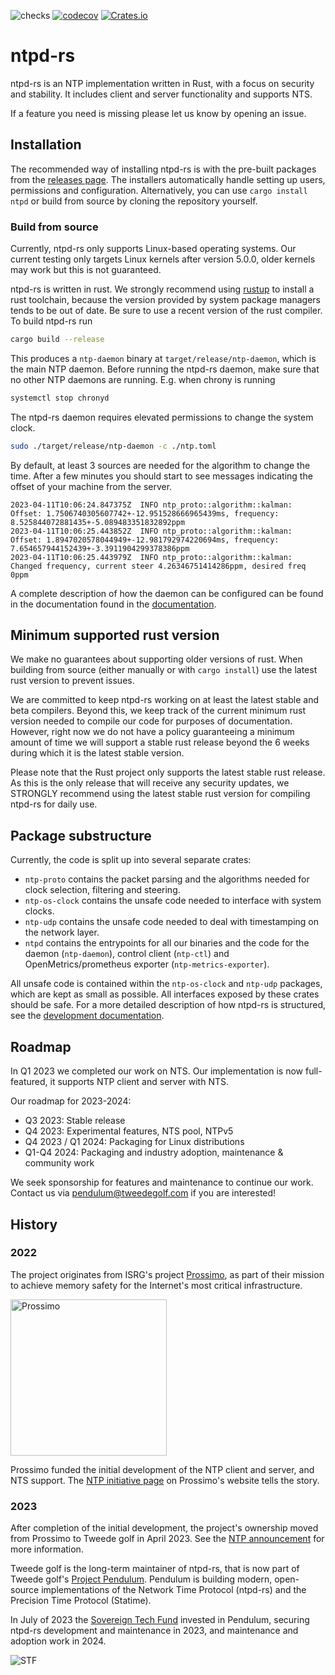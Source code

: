 ![checks](https://github.com/pendulum-project/ntpd-rs/actions/workflows/build.yaml/badge.svg?branch=main)
[![codecov](https://codecov.io/gh/pendulum-project/ntpd-rs/branch/main/graph/badge.svg?token=WES1JIYUJH)](https://codecov.io/gh/pendulum-project/ntpd-rs)
[![Crates.io](https://img.shields.io/crates/v/ntpd.svg)](https://crates.io/crates/ntpd)


# ntpd-rs

ntpd-rs is an NTP implementation written in Rust, with a focus on security and
stability. It includes client and server functionality and supports NTS.

If a feature you need is missing please let us know by opening an issue.

## Installation

The recommended way of installing ntpd-rs is with the pre-built packages from
the [releases page]. The installers automatically handle setting up users,
permissions and configuration. Alternatively, you can use `cargo install ntpd`
or build from source by cloning the repository yourself.

### Build from source

Currently, ntpd-rs only supports Linux-based operating systems. Our current
testing only targets Linux kernels after version 5.0.0, older kernels may work
but this is not guaranteed.

ntpd-rs is written in rust. We strongly recommend using [rustup] to install a
rust toolchain, because the version provided by system package managers tends to
be out of date. Be sure to use a recent version of the rust compiler. To build
ntpd-rs run

```sh
cargo build --release
```

This produces a `ntp-daemon` binary at `target/release/ntp-daemon`, which is the
main NTP daemon. Before running the ntpd-rs daemon, make sure that no other NTP
daemons are running. E.g. when chrony is running

```sh
systemctl stop chronyd
```

The ntpd-rs daemon requires elevated permissions to change the system clock.

```sh
sudo ./target/release/ntp-daemon -c ./ntp.toml
```

By default, at least 3 sources are needed for the algorithm to change the time.
After a few minutes you should start to see messages indicating the offset of
your machine from the server.

```
2023-04-11T10:06:24.847375Z  INFO ntp_proto::algorithm::kalman: Offset: 1.7506740305607742+-12.951528666965439ms, frequency: 8.525844072881435+-5.089483351832892ppm
2023-04-11T10:06:25.443852Z  INFO ntp_proto::algorithm::kalman: Offset: 1.8947020578044949+-12.981792974220694ms, frequency: 7.654657944152439+-3.3911904299378386ppm
2023-04-11T10:06:25.443979Z  INFO ntp_proto::algorithm::kalman: Changed frequency, current steer 4.26346751414286ppm, desired freq 0ppm
```

A complete description of how the daemon can be configured can be found in the
documentation found in the [documentation](./docs/).

## Minimum supported rust version

We make no guarantees about supporting older versions of rust. When building
from source (either manually or with `cargo install`) use the latest rust
version to prevent issues.

We are committed to keep ntpd-rs working on at least the latest stable and beta
compilers. Beyond this, we keep track of the current minimum rust version needed
to compile our code for purposes of documentation. However, right now we do not
have a policy guaranteeing a minimum amount of time we will support a stable
rust release beyond the 6 weeks during which it is the latest stable version.

Please note that the Rust project only supports the latest stable rust release.
As this is the only release that will receive any security updates, we STRONGLY
recommend using the latest stable rust version for compiling ntpd-rs for daily
use.

## Package substructure

Currently, the code is split up into several separate crates:

* `ntp-proto` contains the packet parsing and the algorithms needed for clock
  selection, filtering and steering.
* `ntp-os-clock` contains the unsafe code needed to interface with system
  clocks.
* `ntp-udp` contains the unsafe code needed to deal with timestamping on the
  network layer.
* `ntpd` contains the entrypoints for all our binaries and the code for the
  daemon (`ntp-daemon`), control client (`ntp-ctl`) and OpenMetrics/prometheus
  exporter (`ntp-metrics-exporter`).


All unsafe code is contained within the `ntp-os-clock` and `ntp-udp` packages,
which are kept as small as possible. All interfaces exposed by these crates
should be safe. For a more detailed description of how ntpd-rs is structured,
see the [development documentation](./docs/development/).

## Roadmap

In Q1 2023 we completed our work on NTS. Our implementation is now
full-featured, it supports NTP client and server with NTS.

Our roadmap for 2023-2024:

* Q3 2023: Stable release
* Q4 2023: Experimental features, NTS pool, NTPv5
* Q4 2023 / Q1 2024: Packaging for Linux distributions
* Q1-Q4 2024: Packaging and industry adoption, maintenance & community work

We seek sponsorship for features and maintenance to continue our work. Contact
us via pendulum@tweedegolf.com if you are interested!

## History

### 2022

The project originates from ISRG's project [Prossimo], as part of their mission
to achieve memory safety for the Internet's most critical infrastructure.

<img alt="Prossimo" src="https://www.memorysafety.org/images/Prossimo%20Brand%20Assets/Prossimo%20Horizontal%20Full%20Color.svg" width="250px"/>

Prossimo funded the initial development of the NTP client and server, and NTS
support. The [NTP initiative page] on Prossimo's website tells the story.

### 2023

After completion of the initial development, the project's ownership moved from
Prossimo to Tweede golf in April 2023. See the [NTP announcement] for more
information.

Tweede golf is the long-term maintainer of ntpd-rs, that is now part of Tweede
golf's [Project Pendulum]. Pendulum is building modern, open-source
implementations of the Network Time Protocol (ntpd-rs) and the Precision Time Protocol (Statime).

In July of 2023 the [Sovereign Tech Fund] invested in Pendulum, securing ntpd-rs development and maintenance in 2023, and maintenance and adoption work in 2024.

![STF](https://tweedegolf.nl/images/logo-stf-blank.png)

[releases page]: https://github.com/pendulum-project/ntpd-rs/releases
[rustup]: https://rustup.rs
[Prossimo]: https://www.memorysafety.org
[NTP initiative page]: https://www.memorysafety.org/initiative/ntp
[NTP announcement]: https://www.memorysafety.org/blog/ntp-and-nts-have-arrived/
[Project Pendulum]: https://github.com/pendulum-project
[Sovereign Tech Fund]: https://sovereigntechfund.de/en/
